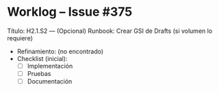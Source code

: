 # Worklog – Issue #375

Título: H2.1.S2 — (Opcional) Runbook: Crear GSI de Drafts (si volumen lo requiere)

- Refinamiento: (no encontrado)
- Checklist (inicial):
  - [ ] Implementación
  - [ ] Pruebas
  - [ ] Documentación
